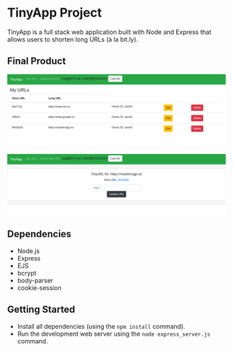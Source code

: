 # TinyApp Project

TinyApp is a full stack web application built with Node and Express that allows users to shorten long URLs (à la bit.ly).

## Final Product

!["Screenshot of URLs Page"](https://github.com/CJM1994/tinyapp/blob/master/docs/my_urls.png)

!["Screenshot of ShortURL Page"](https://github.com/CJM1994/tinyapp/blob/master/docs/url_info.png)

## Dependencies

- Node.js
- Express
- EJS
- bcrypt
- body-parser
- cookie-session

## Getting Started

- Install all dependencies (using the `npm install` command).
- Run the development web server using the `node express_server.js` command.
